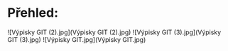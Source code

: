# Přehled:

![Výpisky GIT (2).jpg](Výpisky GIT (2).jpg)
![Výpisky GIT (3).jpg](Výpisky GIT (3).jpg)
![Výpisky GIT.jpg](Výpisky GIT.jpg)




